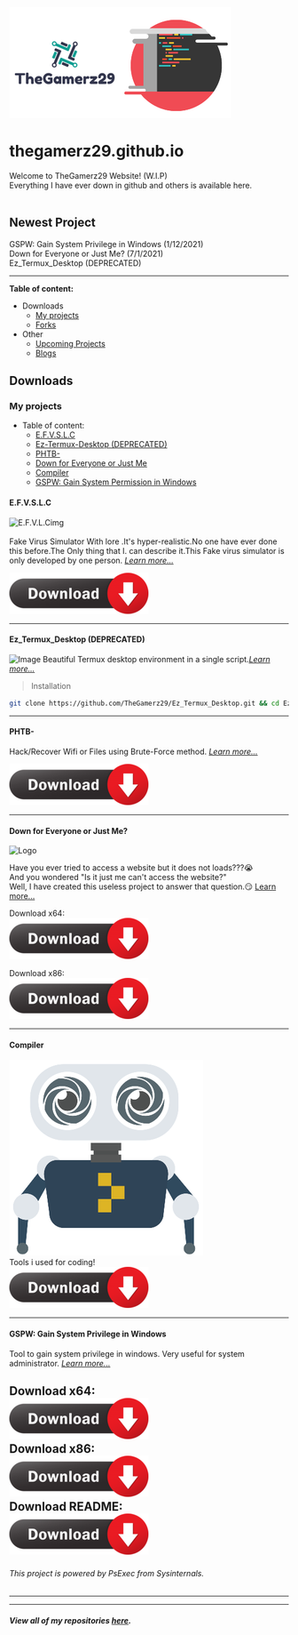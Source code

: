 ![logo](https://github.com/TheGamerz29/thegamerz29.github.io/raw/images/Logo.png)![code](https://github.com/TheGamerz29/thegamerz29.github.io/raw/images/CODE.png)
# thegamerz29.github.io
Welcome to TheGamerz29 Website! (W.I.P)<br>
Everything I have ever down in github and others is available here.<br>
<br>
## Newest Project
GSPW: Gain System Privilege in Windows (1/12/2021)<br>
Down for Everyone or Just Me? (7/1/2021)<br>
Ez_Termux_Desktop (DEPRECATED)<br>

----------------------------------------------------------------------------------------------------------------------------------------------------------------
**Table of content:**<br>
* Downloads
  * [My projects](https://thegamerz29.github.io/#my-projects)
  * [Forks](https://thegamerz29.github.io/#forks)
* Other
  * [Upcoming Projects](https://thegamerz29.github.io/#upcoming-projects)
  * [Blogs](https://thegamerz29.github.io/#blogs)

## Downloads
### **My projects**
* Table of content:
  * [E.F.V.S.L.C](https://thegamerz29.github.io/#efvslc)
  * [Ez-Termux-Desktop (DEPRECATED)](https://thegamerz29.github.io/#ez_termux_desktop)
  * [PHTB-](https://thegamerz29.github.io/#phtb-)
  * [Down for Everyone or Just Me](https://thegamerz29.github.io/#down-for-everyone-or-just-me)
  * [Compiler](https://thegamerz29.github.io/#compiler)
  * [GSPW: Gain System Permission in Windows](https://thegamerz29.github.io/#gspw-gain-system-privilege-in-windows)<br>

#### E.F.V.S.L.C
![E.F.V.L.Cimg](https://content.instructables.com/ORIG/FEW/1TB2/KBRXY7R8/FEW1TB2KBRXY7R8.png?auto=webp&frame=1&width=1024&height=1024&fit=bounds&md=8233361f398eddbeb7c55e413bb5ac3a)<br>
<br>
Fake Virus Simulator With lore .It's hyper-realistic.No one have ever done this before.The Only thing that I. can describe it.This Fake virus simulator is only developed by one person. *[Learn more...](https://thegamerz29.github.io/E.F.V.S.L.C-Fake-Virus-Simulator/#efvslc-)*

<a href="https://github.com/TheGamerz29/E.F.V.S.L.C-Fake-Virus-Simulator/releases/download/V1.0X/E.F.V.S.F.C.PROJECT.-.exe" download="#efvslc">
  <img src="https://github.com/TheGamerz29/thegamerz29.github.io/raw/images/downloadbutton_30.png" alt="E.F.V.S.L.C" width="251" height="74">
</a>

----------------------------------------------------------------------------------------------------------------------------------------------------------------

#### Ez_Termux_Desktop (DEPRECATED)
![Image](https://github.com/adi1090x/termux-desktop/raw/master/previews/logo.png)
Beautiful Termux desktop environment in a single script.*[Learn more...](https://github.com/TheGamerz29/Ez_Termux_Desktop#ez_termux_desktop)*
> Installation
```bash
git clone https://github.com/TheGamerz29/Ez_Termux_Desktop.git && cd Ez_Termux_Desktop && clear && bash install.sh
```
----------------------------------------------------------------------------------------------------------------------------------------------------------------

#### PHTB-
Hack/Recover Wifi or Files using Brute-Force method. *[Learn more...](https://thegamerz29.github.io/PHTB-/#phtb-)*

<a href="https://github.com/TheGamerz29/PHTB-/releases/download/V1.36X/PHTB.V1.34.Release.Installer.zip" download="#PHTB">
  <img src="https://github.com/TheGamerz29/thegamerz29.github.io/raw/images/downloadbutton_30.png" alt="PHTB" width="251" height="74">
</a>

----------------------------------------------------------------------------------------------------------------------------------------------------------------

#### Down for Everyone or Just Me?
![Logo](https://github.com/TheGamerz29/Down-for-Everyone-or-Just-Me/raw/gh-pages/raw/DFJM.ico)

Have you ever tried to access a website but it does not loads???😭<br>
And you wondered "Is it just me can't access the website?"<br>
Well, I have created this useless project to answer that question.😏 [Learn more...](https://thegamerz29.github.io/Down-for-Everyone-or-Just-Me)

Download x64:<br>
<a href="https://github.com/TheGamerz29/Down-for-Everyone-or-Just-Me/releases/download/1.0.0.0/Down.for.Everyone.or.Just.Me.x64.exe" download="#DFJM">
  <img src="https://github.com/TheGamerz29/thegamerz29.github.io/raw/images/downloadbutton_30.png" alt="dfjm" width="251" height="74">
</a><br>

Download x86:<br>
<a href="https://github.com/TheGamerz29/Down-for-Everyone-or-Just-Me/releases/download/1.0.0.0/Down.for.Everyone.or.Just.Me.x86.exe" download="#DFJM">
  <img src="https://github.com/TheGamerz29/thegamerz29.github.io/raw/images/downloadbutton_30.png" alt="dfjm" width="251" height="74">
</a>

----------------------------------------------------------------------------------------------------------------------------------------------------------------

#### Compiler
![comp](https://github.com/TheGamerz29/thegamerz29.github.io/raw/images/Compiler.png)<br>
Tools i used for coding!<br>
<a href="https://github.com/TheGamerz29/Compiler/releases/download/0.12/Compiler.zip" download="#comp">
  <img src="https://github.com/TheGamerz29/thegamerz29.github.io/raw/images/downloadbutton_30.png" alt="comp" width="251" height="74">
</a><br>

-----------------------------------------------------------------------------------------------------------------------------------------------------------------

#### GSPW: Gain System Privilege in Windows
Tool to gain system privilege in windows. Very useful for system administrator. *[Learn more...](https://thegamerz29.github.io/GSPW)*<br>

Download x64:<br>
<a href="https://github.com/TheGamerz29/GSPW/releases/download/1.0.0.0/GSPWx64.exe" download="#GSPW">
  <img src="https://github.com/TheGamerz29/thegamerz29.github.io/raw/images/downloadbutton_30.png" alt="E.F.V.S.L.C" width="251" height="74">
</a><br>
Download x86:<br>
<a href="https://github.com/TheGamerz29/GSPW/releases/download/1.0.0.0/GSPWx86.exe" download="#GSPW">
  <img src="https://github.com/TheGamerz29/thegamerz29.github.io/raw/images/downloadbutton_30.png" alt="E.F.V.S.L.C" width="251" height="74">
</a><br>
Download README:<br>
<a href="https://github.com/TheGamerz29/GSPW/releases/download/1.0.0.0/README.txt" download="#GSPW">
  <img src="https://github.com/TheGamerz29/thegamerz29.github.io/raw/images/downloadbutton_30.png" alt="E.F.V.S.L.C" width="251" height="74">
</a><br>
----------------------------------------------------------------------------------------------------------------------------------------------
###### This project is powered by PsExec from Sysinternals.
----------------------------------------------------------------------------------------------------------------------------------------------

----------------------------------------------------------------------------------------------------------------------------------------------

#### *View all of my repositories [here](https://github.com/TheGamerz29).*

